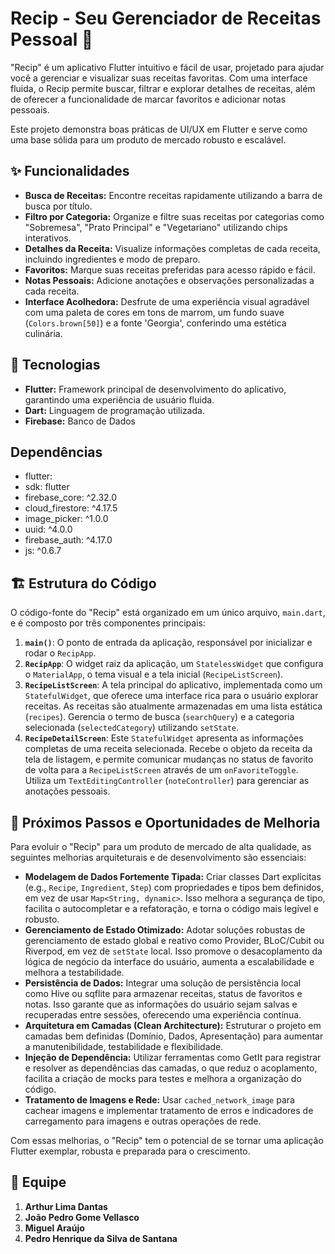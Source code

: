 # Recip - Seu Gerenciador de Receitas Pessoal 🍲

"Recip" é um aplicativo Flutter intuitivo e fácil de usar, projetado para ajudar você a gerenciar e visualizar suas receitas favoritas. Com uma interface fluida, o Recip permite buscar, filtrar e explorar detalhes de receitas, além de oferecer a funcionalidade de marcar favoritos e adicionar notas pessoais.

Este projeto demonstra boas práticas de UI/UX em Flutter e serve como uma base sólida para um produto de mercado robusto e escalável.

## ✨ Funcionalidades

* **Busca de Receitas:** Encontre receitas rapidamente utilizando a barra de busca por título.
* **Filtro por Categoria:** Organize e filtre suas receitas por categorias como "Sobremesa", "Prato Principal" e "Vegetariano" utilizando chips interativos.
* **Detalhes da Receita:** Visualize informações completas de cada receita, incluindo ingredientes e modo de preparo.
* **Favoritos:** Marque suas receitas preferidas para acesso rápido e fácil.
* **Notas Pessoais:** Adicione anotações e observações personalizadas a cada receita.
* **Interface Acolhedora:** Desfrute de uma experiência visual agradável com uma paleta de cores em tons de marrom, um fundo suave (`Colors.brown[50]`) e a fonte 'Georgia', conferindo uma estética culinária.

## 🚀 Tecnologias

* **Flutter:** Framework principal de desenvolvimento do aplicativo, garantindo uma experiência de usuário fluida.
* **Dart:** Linguagem de programação utilizada.
* **Firebase:** Banco de Dados
## Dependências
 * flutter:
 *   sdk: flutter
 * firebase_core: ^2.32.0
 * cloud_firestore: ^4.17.5
 * image_picker: ^1.0.0
 * uuid: ^4.0.0
 * firebase_auth: ^4.17.0
 * js: ^0.6.7

## 🏗️ Estrutura do Código

O código-fonte do "Recip" está organizado em um único arquivo, `main.dart`, e é composto por três componentes principais:

1.  **`main()`**: O ponto de entrada da aplicação, responsável por inicializar e rodar o `RecipApp`.
2.  **`RecipApp`**: O widget raiz da aplicação, um `StatelessWidget` que configura o `MaterialApp`, o tema visual e a tela inicial (`RecipeListScreen`).
3.  **`RecipeListScreen`**: A tela principal do aplicativo, implementada como um `StatefulWidget`, que oferece uma interface rica para o usuário explorar receitas. As receitas são atualmente armazenadas em uma lista estática (`recipes`). Gerencia o termo de busca (`searchQuery`) e a categoria selecionada (`selectedCategory`) utilizando `setState`.
4. **`RecipeDetailScreen`**: Este `StatefulWidget` apresenta as informações completas de uma receita selecionada. Recebe o objeto da receita da tela de listagem, e permite comunicar mudanças no status de favorito de volta para a `RecipeListScreen` através de um `onFavoriteToggle`. Utiliza um `TextEditingController` (`noteController`) para gerenciar as anotações pessoais.

## 🔮 Próximos Passos e Oportunidades de Melhoria

Para evoluir o "Recip" para um produto de mercado de alta qualidade, as seguintes melhorias arquiteturais e de desenvolvimento são essenciais:

* **Modelagem de Dados Fortemente Tipada:** Criar classes Dart explícitas (e.g., `Recipe`, `Ingredient`, `Step`) com propriedades e tipos bem definidos, em vez de usar `Map<String, dynamic>`. Isso melhora a segurança de tipo, facilita o autocompletar e a refatoração, e torna o código mais legível e robusto.
* **Gerenciamento de Estado Otimizado:** Adotar soluções robustas de gerenciamento de estado global e reativo como Provider, BLoC/Cubit ou Riverpod, em vez de `setState` local. Isso promove o desacoplamento da lógica de negócio da interface do usuário, aumenta a escalabilidade e melhora a testabilidade.
* **Persistência de Dados:** Integrar uma solução de persistência local como Hive ou sqflite para armazenar receitas, status de favoritos e notas. Isso garante que as informações do usuário sejam salvas e recuperadas entre sessões, oferecendo uma experiência contínua.
* **Arquitetura em Camadas (Clean Architecture):** Estruturar o projeto em camadas bem definidas (Domínio, Dados, Apresentação) para aumentar a manutenibilidade, testabilidade e flexibilidade.
* **Injeção de Dependência:** Utilizar ferramentas como GetIt para registrar e resolver as dependências das camadas, o que reduz o acoplamento, facilita a criação de mocks para testes e melhora a organização do código.
* **Tratamento de Imagens e Rede:** Usar `cached_network_image` para cachear imagens e implementar tratamento de erros e indicadores de carregamento para imagens e outras operações de rede.

Com essas melhorias, o "Recip" tem o potencial de se tornar uma aplicação Flutter exemplar, robusta e preparada para o crescimento.

## 👥 Equipe

1. **Arthur Lima Dantas**
2. **João Pedro Gome Vellasco**
3. **Miguel Araújo**
4. **Pedro Henrique da Silva de Santana**
